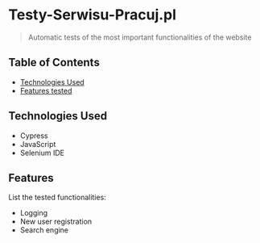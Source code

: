 # Testy-Serwisu-Pracuj.pl
> Automatic tests of the most important functionalities of the website

## Table of Contents
* [Technologies Used](#technologies-used)
* [Features tested](#features)

## Technologies Used
- Cypress
- JavaScript
- Selenium IDE

## Features
List the tested functionalities:
- Logging
- New user registration
- Search engine



